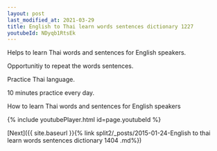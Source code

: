 ```yaml
---
layout: post
last_modified_at: 2021-03-29
title: English to Thai learn words sentences dictionary 1227 
youtubeId: NDyqb1RtsEk
---
```

 
 
Helps to learn Thai words and sentences for English speakers.

Opportunitiy to repeat the words sentences. 

Practice Thai language. 
 
10 minutes practice every day. 
 
How to learn Thai words and sentences for English speakers 
 
{% include youtubePlayer.html id=page.youtubeId %}
 
 
[Next]({{ site.baseurl }}{% link  split2/_posts/2015-01-24-English to thai learn words sentences dictionary 1404 .md%})
 
